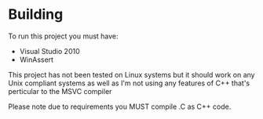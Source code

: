 Building
========

To run this project you must have:

- Visual Studio 2010
- WinAssert

This project has not been tested on Linux systems but it should work on any Unix compliant
systems as well as I'm not using any features of C++ that's perticular to the MSVC compiler

Please note due to requirements you MUST compile .C as C++ code.